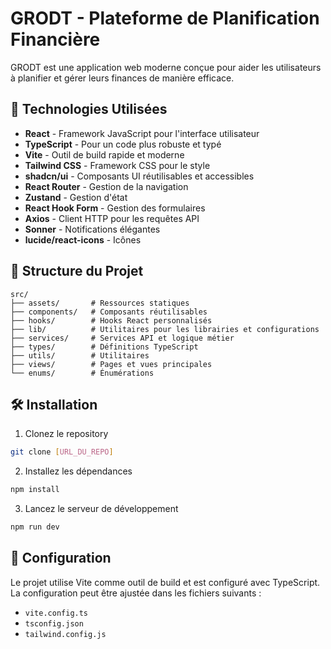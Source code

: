 # GRODT - Plateforme de Planification Financière

GRODT est une application web moderne conçue pour aider les utilisateurs à planifier et gérer leurs finances de manière efficace.

## 🚀 Technologies Utilisées

- **React** - Framework JavaScript pour l'interface utilisateur
- **TypeScript** - Pour un code plus robuste et typé
- **Vite** - Outil de build rapide et moderne
- **Tailwind CSS** - Framework CSS pour le style
- **shadcn/ui** - Composants UI réutilisables et accessibles
- **React Router** - Gestion de la navigation
- **Zustand** - Gestion d'état
- **React Hook Form** - Gestion des formulaires
- **Axios** - Client HTTP pour les requêtes API
- **Sonner** - Notifications élégantes
- **lucide/react-icons** - Icônes

## 📁 Structure du Projet

```
src/
├── assets/       # Ressources statiques
├── components/   # Composants réutilisables
├── hooks/        # Hooks React personnalisés
├── lib/          # Utilitaires pour les librairies et configurations
├── services/     # Services API et logique métier
├── types/        # Définitions TypeScript
├── utils/        # Utilitaires
├── views/        # Pages et vues principales
└── enums/        # Énumérations
```

## 🛠️ Installation

1. Clonez le repository

```bash
git clone [URL_DU_REPO]
```

2. Installez les dépendances

```bash
npm install
```

3. Lancez le serveur de développement

```bash
npm run dev
```

## 🔧 Configuration

Le projet utilise Vite comme outil de build et est configuré avec TypeScript. La configuration peut être ajustée dans les fichiers suivants :

- `vite.config.ts`
- `tsconfig.json`
- `tailwind.config.js`
